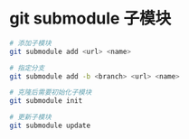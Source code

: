 # git submodule 子模块

```bash
# 添加子模块
git submodule add <url> <name>

# 指定分支
git submodule add -b <branch> <url> <name>

# 克隆后需要初始化子模块
git submodule init

# 更新子模块
git submodule update
```
